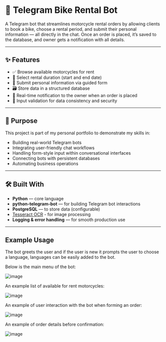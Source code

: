 # 🛵 Telegram Bike Rental Bot

A Telegram bot that streamlines motorcycle rental orders by allowing clients to book a bike, choose a rental period, and submit their personal information — all directly in the chat. Once an order is placed, it’s saved to the database, and owner gets a notification with all details.

---

## ✨ Features

- ✅ Browse available motorcycles for rent
- 📆 Select rental duration (start and end date)
- 🧾 Submit personal information via guided form
- 🗃️ Store data in a structured database
- 🔔 Real-time notification to the owner when an order is placed
- 🔐 Input validation for data consistency and security

---

## 🎯 Purpose

This project is part of my personal portfolio to demonstrate my skills in:

- Building real-world Telegram bots
- Integrating user-friendly chat workflows
- Handling form-style input within conversational interfaces
- Connecting bots with persistent databases
- Automating business operations

---

## 🛠️ Built With

- **Python** — core language
- **python-telegram-bot** — for building Telegram bot interactions
- **PostgreSQL** — to store data (configurable)
- [Tesseract OCR](https://github.com/tesseract-ocr/tesseract) - for image processing
- **Logging & error handling** — for smooth production use

---

## Example Usage
The bot greets the user and if the user is new it prompts the user to choose a language, languages can be easily added to the bot.

Below is the main menu of the bot:

![image](https://github.com/user-attachments/assets/c8499570-ed4c-4c79-bd22-29b421f7dec5)

An example list of available for rent motorcycles:

![image](https://github.com/user-attachments/assets/99f2e260-ccea-4444-a811-bec81bbb3ef0)

An example of user interaction with the bot when forming an order:

![image](https://github.com/user-attachments/assets/653b2a0c-77e9-4dae-a87c-cfe80e91516f)

An example of order details before confirmation:

![image](https://github.com/user-attachments/assets/e131e83f-0c87-43cf-af7c-b6d5a35bf47c)
